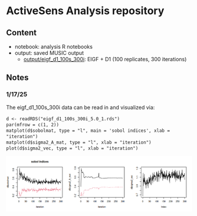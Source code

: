 # ActiveSens Analysis repository

## Content
- notebook: analysis R notebooks
- output: saved MUSIC output
  - [output/eigf_d1_100s_300i](https://github.com/NSF-RESUME/activeSens_analysis/tree/main/output/eigf_d1_100s_300i): EIGF + D1 (100 replicates, 300 iterations)

## Notes
### 1/17/25
The eigf_d1_100s_300i data can be read in and visualized via:
```
d <- readRDS("eigf_d1_100s_300i_5.0_1.rds") 
par(mfrow = c(1, 2))   
matplot(d$sobolmat, type = "l", main = 'sobol indices', xlab = "iteration")  
matplot(d$sigma2_A_mat, type = "l", xlab = "iteration")  
plot(d$sigma2_vec, type = "l", xlab = "iteration")
```
![Plots of eigf_d1_100s_300i](images/Picture1.png)
